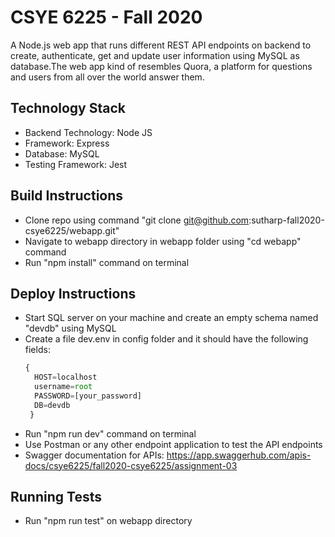 # CSYE 6225 - Fall 2020
A Node.js web app that runs different REST API endpoints on backend to create, authenticate, get and update user information using MySQL as database.The web app kind of resembles Quora, a platform for questions and users from all over the world answer them.

## Technology Stack
* Backend Technology: Node JS
* Framework: Express
* Database: MySQL
* Testing Framework: Jest

## Build Instructions
* Clone repo using command "git clone git@github.com:sutharp-fall2020-csye6225/webapp.git"
* Navigate to webapp directory in webapp folder using "cd webapp" command
* Run "npm install" command on terminal

## Deploy Instructions
* Start SQL server on your machine and create an empty schema named "devdb" using MySQL
* Create a file dev.env in config folder and it should have the following fields:
  ```Javascript
  {
    HOST=localhost
    username=root
    PASSWORD=[your_password]
    DB=devdb
   }
  ```
* Run "npm run dev" command on terminal
* Use Postman or any other endpoint application to test the API endpoints
* Swagger documentation for APIs: https://app.swaggerhub.com/apis-docs/csye6225/fall2020-csye6225/assignment-03

## Running Tests
* Run "npm run test" on webapp directory


